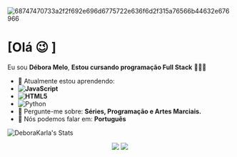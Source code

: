 
![68747470733a2f2f692e696d6775722e636f6d2f315a76566b44632e676966](https://user-images.githubusercontent.com/132694283/236546982-16a1017c-80fe-4e03-8885-a811972a6ec5.gif)


# [Olá :wink: ]

Eu sou <strong>Débora Melo</strong>, <strong>Estou cursando programação Full Stack</strong> 👨🏻‍💻 

- 🚀 Atualmente estou aprendendo: <strong>
- ![JavaScript](https://img.shields.io/badge/javascript-%23323330.svg?style=for-the-badge&logo=javascript&logoColor=%23F7DF1E)
- ![HTML5](https://img.shields.io/badge/html5-%23E34F26.svg?style=for-the-badge&logo=html5&logoColor=white)</strong> 
- ![Python](https://img.shields.io/badge/python-3670A0?style=for-the-badge&logo=python&logoColor=ffdd54)
- 💬 Pergunte-me sobre: <strong> Séries, Programação e Artes Marciais. </strong>
- 📣 Nós podemos falar em: <strong>Português</strong>
 
![DeboraKarla's Stats](https://github-readme-stats.vercel.app/api?username=DeboraKarla&theme=tokyonight&show_icons=true&hide_border=false&count_private=true)

<div align="center">

  <a href="[#](https://mail.google.com/mail/u/0/#inbox)" alt="Gmail">
    <img src="https://img.shields.io/badge/-Gmail-FF0000?style=flat-square&labelColor=FF0000&logo=gmail&logoColor=white&link=LINK-DO-SEU-EMAIL"/></a>

<a href="#" alt="Linkedin">
    <img src="https://img.shields.io/badge/-Linkedin-0e76a8?style=flat-square&logo=Linkedin&logoColor=white&link=LINK-DO-SEU-LINKEDIN" /></a>
           
 </div>
